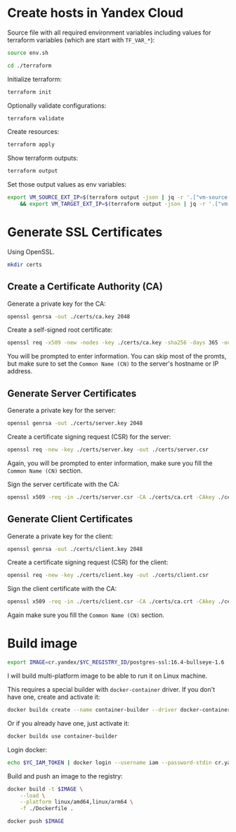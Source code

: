# Create hosts in Yandex Cloud

Source file with all required environment variables including values for terraform variables (which are start with `TF_VAR_*`):

```sh
source env.sh
```

```sh
cd ./terraform
```

Initialize terraform:

```sh
terraform init
```

Optionally validate configurations:

```sh
terraform validate
```

Create resources:

```sh
terraform apply
```

Show terraform outputs:

```sh
terraform output
```

Set those output values as env variables:

```sh
export VM_SOURCE_EXT_IP=$(terraform output -json | jq -r '.["vm-source-external-ip"].value') \
    && export VM_TARGET_EXT_IP=$(terraform output -json | jq -r '.["vm-target-external-ip"].value')
```


# Generate SSL Certificates

Using OpenSSL.

```sh
mkdir certs
```

## Create a Certificate Authority (CA)

Generate a private key for the CA:

```bash
openssl genrsa -out ./certs/ca.key 2048
```

Create a self-signed root certificate:

```bash
openssl req -x509 -new -nodes -key ./certs/ca.key -sha256 -days 365 -out ./certs/ca.crt
```

You will be prompted to enter information. You can skip most of the promts, but make sure to set the `Common Name (CN)` to the server's hostname or IP address.

## Generate Server Certificates

Generate a private key for the server:

```bash
openssl genrsa -out ./certs/server.key 2048
```

Create a certificate signing request (CSR) for the server:

```bash
openssl req -new -key ./certs/server.key -out ./certs/server.csr
```

Again, you will be prompted to enter information, make sure you fill the `Common Name (CN)` section.

Sign the server certificate with the CA:

```bash
openssl x509 -req -in ./certs/server.csr -CA ./certs/ca.crt -CAkey ./certs/ca.key -CAcreateserial -out ./certs/server.crt -days 365 -sha256
```

## Generate Client Certificates

Generate a private key for the client:

```bash
openssl genrsa -out ./certs/client.key 2048
```

Create a certificate signing request (CSR) for the client:

```bash
openssl req -new -key ./certs/client.key -out ./certs/client.csr
```

Sign the client certificate with the CA:

```bash
openssl x509 -req -in ./certs/client.csr -CA ./certs/ca.crt -CAkey ./certs/ca.key -CAcreateserial -out ./certs/client.crt -days 365 -sha256
```

Again make sure you fill the `Common Name (CN)` section.

# Build image

```sh
export IMAGE=cr.yandex/$YC_REGISTRY_ID/postgres-ssl:16.4-bullseye-1.6
```

I will build multi-platform image to be able to run it on Linux machine.

This requires a special builder with `docker-container` driver. If you don't have one, create and activate it:

```sh
docker buildx create --name container-builder --driver docker-container --use --bootstrap
```

Or if you already have one, just activate it:

```sh
docker buildx use container-builder
```

Login docker:

```sh
echo $YC_IAM_TOKEN | docker login --username iam --password-stdin cr.yandex
```

Build and push an image to the registry:

```sh
docker build -t $IMAGE \
	--load \
	--platform linux/amd64,linux/arm64 \
	-f ./Dockerfile .
```

```sh
docker push $IMAGE
```


#
